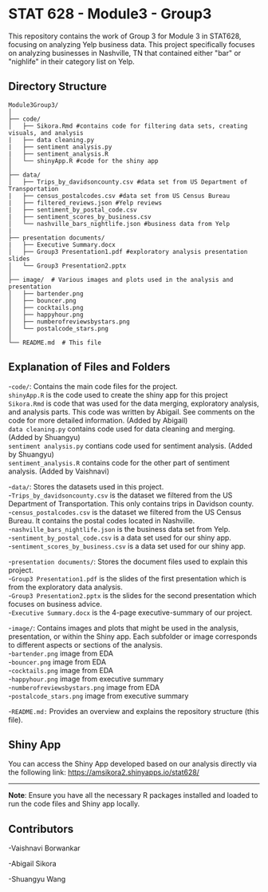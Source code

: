 # STAT 628 - Module3 - Group3
This repository contains the work of Group 3 for Module 3 in STAT628, focusing on analyzing Yelp business data. This project specifically focuses on analyzing businesses in Nashville, TN that contained either "bar" or "nighlife" in their category list on Yelp.
## Directory Structure
```
Module3Group3/
│
├── code/ 
│   ├── Sikora.Rmd #contains code for filtering data sets, creating visuals, and analysis
|   ├── data cleaning.py
|   ├── sentiment analysis.py
|   ├── sentiment_analysis.R
│   └── shinyApp.R #code for the shiny app
│
├── data/ 
│   ├── Trips_by_davidsoncounty.csv #data set from US Department of Transportation
|   ├── census_postalcodes.csv #data set from US Census Bureau
|   ├── filtered_reviews.json #Yelp reviews
|   ├── sentiment_by_postal_code.csv
|   ├── sentiment_scores_by_business.csv
│   └── nashville_bars_nightlife.json #business data from Yelp
|
├── presentation documents/
|   ├── Executive Summary.docx 
│   ├── Group3 Presentation1.pdf #exploratory analysis presentation slides
│   └── Group3 Presentation2.pptx
│
├── image/  # Various images and plots used in the analysis and presentation
│   ├── bartender.png
│   ├── bouncer.png
│   ├── cocktails.png
│   ├── happyhour.png
│   ├── numberofreviewsbystars.png
│   └── postalcode_stars.png
│
└── README.md  # This file
```
## Explanation of Files and Folders
-`code/`: Contains the main code files for the project.  
`shinyApp.R` is the code used to create the shiny app for this project  
`Sikora.Rmd` is code that was used for the data merging, exploratory analysis, and analysis parts. This code was written by Abigail. See comments on the code for more detailed information.  (Added by Abigail)  
`data cleaning.py` contains code used for data cleaning and merging.  (Added by Shuangyu)  
`sentiment analysis.py` contians code used for sentiment analysis. (Added by Shuangyu)  
`sentiment_analysis.R` contains code for the other part of sentiment analysis. (Added by Vaishnavi)


-`data/`: Stores the datasets used in this project.  
-`Trips_by_davidsoncounty.csv` is the dataset we filtered from the US Department of Transportation. This only contains trips in Davidson county.  
-`census_postalcodes.csv` is the dataset we filtered from the US Census Bureau. It contains the postal codes located in Nashville.  
-`nashville_bars_nightlife.json` is the business data set from Yelp.  
-`sentiment_by_postal_code.csv` is a data set used for our shiny app.  
-`sentiment_scores_by_business.csv` is a data set used for our shiny app.


-`presentation documents/`: Stores the document files used to explain this project.   
-`Group3 Presentation1.pdf` is the slides of the first presentation which is from the exploratory data analysis.   
-`Group3 Presentation2.pptx` is the slides for the second presentation which focuses on business advice.  
-`Executive Summary.docx` is the 4-page executive-summary of our project.


-`image/`: Contains images and plots that might be used in the analysis, presentation, or within the Shiny app. Each subfolder or image corresponds to different aspects or sections of the analysis.  
-`bartender.png` image from EDA  
-`bouncer.png` image from EDA  
-`cocktails.png` image from EDA  
-`happyhour.png` image from executive summary  
-`numberofreviewsbystars.png` image from EDA  
-`postalcode_stars.png` image from executive summary  

-`README.md:` Provides an overview and explains the repository structure (this file).

## Shiny App
You can access the Shiny App developed based on our analysis directly via the following link: https://amsikora2.shinyapps.io/stat628/  

--- 

**Note**: Ensure you have all the necessary R packages installed and loaded to run the code files and Shiny app locally.

## Contributors
-Vaishnavi Borwankar  

-Abigail Sikora  

-Shuangyu Wang
